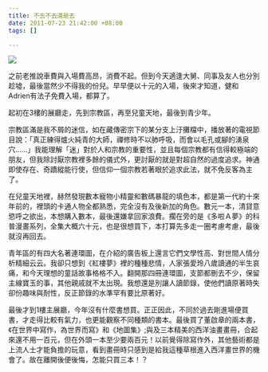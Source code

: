 ```yaml
---
title: 不去不去還是去
date: 2011-07-23 21:42:00 +08:00
tags: []

---
```


![](//4.bp.blogspot.com/-1vM91HM8aqg/TiraDpKBwCI/AAAAAAAAAeI/ORhgd2Xonr0/s400/IMG_3675.JPG)  
  
  
之前老推說車費與入場費高昂，消費不起。但到今天適逢大舅、同事及友人也分別趁墟，最後當然少不得我的份兒。早早便以十元的入場，後來才知道，健和Adrien有法子免費入場，都算了。  
  
起初在3樓的展廳走，先到宗教區，再至兒童天地，最後到青少年。  
  
宗教區滿是我不屑的迷信，如在藏傳密宗下的某分支上汙攤檔中，播放著的電視節目說：「真正練得爐火純青的大師，禪修時不以肺呼吸，而會以毛孔或腳的湧泉穴……」我能理解「迷」對於人和宗教的重要性，並且每個宗教都有信得較極端的朋友，但我除討厭宗教裡多餘的儀式外，更討厭的就是對超自然的過度追求。神通即使存在、奇蹟縱能行使，但信仰一個宗教若著眼於追求此法，就不免反客為主了。  
  
在兒童天地裡，赫然發現數本寵物小精靈和數碼暴龍的填色本，都是第一代約十來年前的，裡頭的卡通人物全都熟悉，完全沒有及後新加的角色。數元一本，清貸意慾呼之欲出，本想購入數本，最後還嫌拿回家浪費。擱在旁的是《多啦Ａ夢》的科普漫畫系列，全集大概六十元，也是很想買下，本打算先多走一圈考慮考慮，最後就沒再回去。  
  
青年區的有四大名著連環圖，在介紹的廣告板上還言它們文學性高、對世間人情分析精細云云。我卻只想到《紅樓夢》裡的種種悲情，人家張愛玲八歲讀通的半生哀痛，和今天理想的童話故事格格不入。翻開那四冊連環圖，支節都刪去不少，保留主線寶玉的事，其他親戚就不太出現。我想還是別讓人讀節錄，使他們讀原著時失卻份趣味與耐性，反正節錄的水準罕有要比原著好。  
  
最後才到1樓主展廳，今年沒有什麼書想買。正正因此，不同於過去剛進場便買書，才走得比較有氣力，也更能觀察不同種類的書本。最後買了董啟章的兩本書，《在世界中寫作，為世界而寫》和《地圖集》;與及三本精美的西洋油畫畫冊，合起來還不用一百元，但在外頭一本至少要兩百元！以前覺得除寫作外，其他藝術都是上流人士才能負擔的玩意，看到畫冊時只感到是給我這種草根進入西洋畫世界的機會了。故在離開後便後悔，怎能只買三本！？

